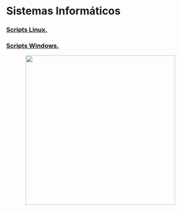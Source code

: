 # Sistemas Informáticos
### [Scripts Linux.](https://github.com/alherdom/bases-datos/tree/main/tareas)
### [Scripts Windows.](https://github.com/alherdom/bases-datos/tree/main/tareasNormalizacion)
<p align="center"><img width=400 src="https://www.soluciones.si/wp-content/uploads/2022/03/network.png"> </p>
